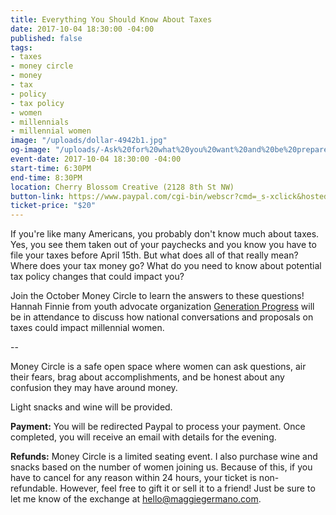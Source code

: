 ```yaml
---
title: Everything You Should Know About Taxes
date: 2017-10-04 18:30:00 -04:00
published: false
tags:
- taxes
- money circle
- money
- tax
- policy
- tax policy
- women
- millennials
- millennial women
image: "/uploads/dollar-4942b1.jpg"
og-image: "/uploads/-Ask%20for%20what%20you%20want%20and%20be%20prepared%20to%20get%20it.-%20(1)-a0f1eb.png"
event-date: 2017-10-04 18:30:00 -04:00
start-time: 6:30PM
end-time: 8:30PM
location: Cherry Blossom Creative (2128 8th St NW)
button-link: https://www.paypal.com/cgi-bin/webscr?cmd=_s-xclick&hosted_button_id=7YMXU3LSSYLVA
ticket-price: "$20"
---
```


If you're like many Americans, you probably don't know much about taxes. Yes, you see them taken out of your paychecks and you know you have to file your taxes before April 15th. But what does all of that really mean? Where does your tax money go? What do you need to know about potential tax policy changes that could impact you?

Join the October Money Circle to learn the answers to these questions! Hannah Finnie from youth advocate organization [Generation Progress](http://genprogress.org/) will be in attendance to discuss how national conversations and proposals on taxes could impact millennial women.

--

Money Circle is a safe open space where women can ask questions, air their fears, brag about accomplishments, and be honest about any confusion they may have around money.

Light snacks and wine will be provided.

**Payment:** You will be redirected Paypal to process your payment. Once completed, you will receive an email with details for the evening.

**Refunds:** Money Circle is a limited seating event. I also purchase wine and snacks based on the number of women joining us. Because of this, if you have to cancel for any reason within 24 hours, your ticket is non-refundable. However, feel free to gift it or sell it to a friend! Just be sure to let me know of the exchange at [hello@maggiegermano.com](mailto:hello@maggiegermano.com).